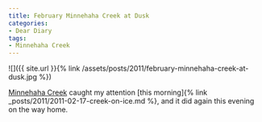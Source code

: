 ```yaml
---
title: February Minnehaha Creek at Dusk
categories:
- Dear Diary
tags:
- Minnehaha Creek
---
```


![]({{ site.url }}{% link /assets/posts/2011/february-minnehaha-creek-at-dusk.jpg %})
  



[Minnehaha Creek](http://www.minnehahacreek.org/) caught my attention [this morning]{% link _posts/2011/2011-02-17-creek-on-ice.md %}, and it did again this evening on the way home.

